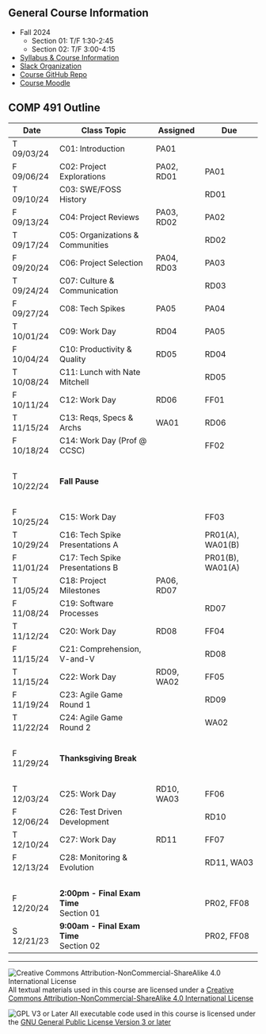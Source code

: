 ## General Course Information
- Fall 2024
  - Section 01: T/F 1:30-2:45
  - Section 02: T/F 3:00-4:15
- [Syllabus & Course Information](syllabus.md)
- [Slack Organization](https://comp491.slack.com/)
- [Course GitHub Repo](https://github.com/Dickinson-COMP-491-492/AY23-24)
- [Course Moodle](https://lms.dickinson.edu/user/index.php?id=58387)

## COMP 491 Outline

Date            | Class Topic                      | Assigned    | Due
----------------|----------------------------------|-------------|-------------------
T 09/03/24      | C01: Introduction                | PA01        |
F 09/06/24      | C02: Project Explorations        | PA02, RD01  | PA01 
T 09/10/24      | C03: SWE/FOSS History            |             | RD01
F 09/13/24      | C04: Project Reviews             | PA03, RD02  | PA02
T 09/17/24      | C05: Organizations & Communities |             | RD02
F 09/20/24      | C06: Project Selection           | PA04, RD03  | PA03
T 09/24/24      | C07: Culture & Communication     |             | RD03
F 09/27/24      | C08: Tech Spikes                 | PA05        | PA04
T 10/01/24      | C09: Work Day                    | RD04        | PA05
F 10/04/24      | C10: Productivity & Quality      | RD05        | RD04
T 10/08/24      | C11: Lunch with Nate Mitchell    |             | RD05
F 10/11/24      | C12: Work Day                    | RD06        | FF01
T 11/15/24      | C13: Reqs, Specs & Archs         | WA01        | RD06
F 10/18/24      | C14: Work Day (Prof @ CCSC)      |             | FF02
&nbsp;          |                                  |             | 
T 10/22/24      | **Fall Pause**                   |             |
&nbsp;          |                                  |             |
F 10/25/24      | C15: Work Day                    |             | FF03
T 10/29/24      | C16: Tech Spike Presentations A  |             | PR01(A), WA01(B)
F 11/01/24      | C17: Tech Spike Presentations B  |             | PR01(B), WA01(A)
T 11/05/24      | C18: Project Milestones          | PA06, RD07  |
F 11/08/24      | C19: Software Processes          |             | RD07
T 11/12/24      | C20: Work Day                    | RD08        | FF04
F 11/15/24      | C21: Comprehension, V-and-V      |             | RD08
T 11/15/24      | C22: Work Day                    | RD09, WA02  | FF05
F 11/19/24      | C23: Agile Game Round 1          |             | RD09
T 11/22/24      | C24: Agile Game Round 2          |             | WA02
&nbsp;          |
F 11/29/24      | **Thanksgiving Break**
&nbsp;          |
T 12/03/24      | C25:  Work Day                   | RD10, WA03  | FF06
F 12/06/24      | C26:  Test Driven Development    |             | RD10
T 12/10/24      | C27:  Work Day                   | RD11        | FF07
F 12/13/24      | C28:  Monitoring & Evolution     |             | RD11, WA03
&nbsp;          |
F 12/20/24      | **2:00pm - Final Exam Time**<br>Section 01 |   | PR02, FF08
S 12/21/23      | **9:00am - Final Exam Time**<br>Section 02 |   | PR02, FF08

---

![Creative Commons Attribution-NonCommercial-ShareAlike 4.0 International License](https://i.creativecommons.org/l/by-nc-sa/4.0/88x31.png "Creative Commons Attribution-NonCommercial-ShareAlike 4.0 International License") All textual materials used in this course are licensed under a [Creative Commons Attribution-NonCommercial-ShareAlike 4.0 International License](http://creativecommons.org/licenses/by-nc-sa/4.0/)

![GPL V3 or Later](https://www.gnu.org/graphics/gplv3-or-later-sm.png "GPL V3 or later") All executable code used in this course is licensed under the [GNU General Public License Version 3 or later](https://www.gnu.org/licenses/gpl.txt)
